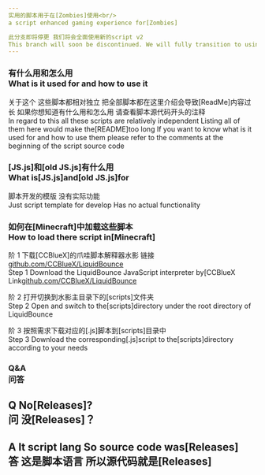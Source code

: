 ```yaml
---
实用的脚本用于在[Zombies]使用<br/>
a script enhanced gaming experience for[Zombies]

此分支即将停更 我们将会全面使用新的script v2
This branch will soon be discontinued. We will fully transition to using the Script v2
---
```


<h3>有什么用和怎么用<br/>
What is it used for and how to use it</h3>

关于这个 这些脚本都相对独立 把全部脚本都在这里介绍会导致[ReadMe]内容过长 如果你想知道有什么用和怎么用 请查看脚本源代码开头的注释<br/>
In regard to this all these scripts are relatively independent Listing all of them here would make the[README]too long If you want to know what is it used for and how to use them please refer to the comments at the beginning of the script source code

<h3>[JS.js]和[old JS.js]有什么用<br/>
What is[JS.js]and[old JS.js]for</h3>

脚本开发的模版 没有实际功能<br/>
Just script template for develop Has no actual functionality

<h3>如何在[Minecraft]中加载这些脚本<br/>
How to load there script in[Minecraft]</h3>

阶 1 下载[CCBlueX]的爪哇脚本解释器水影 链接<a href ='https://github.com/CCBlueX/LiquidBounce'>github.com/CCBlueX/LiquidBounce</a><br/>
Step 1 Download the LiquidBounce JavaScript interpreter by[CCBlueX  Link<a href='https://github.com/CCBlueX/LiquidBounce'>github.com/CCBlueX/LiquidBounce</a>

阶 2 打开切换到水影主目录下的[scripts]文件夹<br/>
Step 2 Open and switch to the[scripts]directory under the root directory of LiquidBounce

阶 3 按照需求下载对应的[.js]脚本到[scripts]目录中<br/>
Step 3 Download the corresponding[.js]script to the[scripts]directory according to your needs

<h3>Q&A<br/>
问答</h3>

<h2>Q No[Releases]?<br/>
问 没[Releases]？</h2>

<h2>A It script lang So source code was[Releases]<br/>
答 这是脚本语言 所以源代码就是[Releases]</h2>